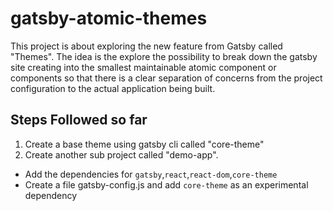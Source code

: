 # gatsby-atomic-themes

This project is about exploring the new feature from Gatsby called "Themes". The idea is the explore the possibility to break down the gatsby site creating into the smallest maintainable atomic component or components so that there is a clear separation of concerns from the project configuration to the actual application being built.

## Steps Followed so far

1. Create a base theme using gatsby cli called "core-theme"
2. Create another sub project called "demo-app".

-	Add the dependencies for `gatsby`,`react`,`react-dom`,`core-theme`
- Create a file gatsby-config.js and add `core-theme` as an experimental dependency
